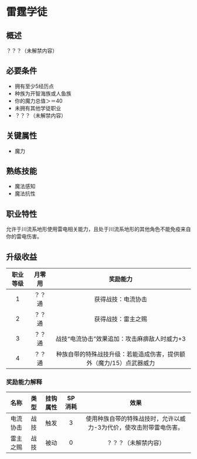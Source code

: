 # 雷霆学徒

## 概述

？？？（未解禁内容）

## 必要条件

* 拥有至少5经历点
* 种族为开智海族或人鱼族
* 你的魔力总值＞＝40
* 未拥有其他学徒职业
* ？？？（未解禁内容）

## 关键属性

* 魔力

## 熟练技能
 
* 魔法感知
* 魔法抗性

## 职业特性

允许于川流系地形使用雷电相关能力，且处于川流系地形的其他角色不能免疫来自你的雷电伤害。

## 升级收益

职业等级|月零用|奖励能力
:--:|:--:|:--:
1|？？通|获得战技：电流协击
2|？？通|获得战技：雷主之赐
3|？？通|战技“电流协击”效果追加：攻击麻痹敌人时威力+3
4|？？通|种族自带的特殊战技升级：若能造成伤害，提供额外（魔力/15）点武器威力

### 奖励能力解释

名称|类型|挂钩属性|SP消耗|效果
:--:|:--:|:--:|:--:|:--:
电流协击|战技|触发|3|使用种族自带的特殊战技时，允许以威力-3为代价，使攻击附带雷电伤害。
雷主之赐|战技|被动|0|？？？（未解禁内容）
